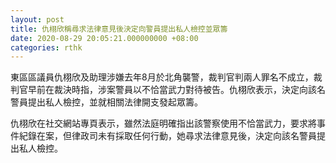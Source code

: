 ```yaml
---
layout: post
title: 仇栩欣稱尋求法律意見後決定向警員提出私人檢控並眾籌
date: 2020-08-29 20:05:21.000000000 +08:00
categories: rthk
---
```


東區區議員仇栩欣及助理涉嫌去年8月於北角襲警，裁判官判兩人罪名不成立，裁判官早前在裁決時指，涉案警員以不恰當武力對待被告。仇栩欣表示，決定向該名警員提出私人檢控，並就相關法律開支發起眾籌。

仇栩欣在社交網站專頁表示，雖然法庭明確指出該警察使用不恰當武力，要求將事件紀錄在案，但律政司未有採取任何行動，她尋求法律意見後，決定向該名警員提出私人檢控。
